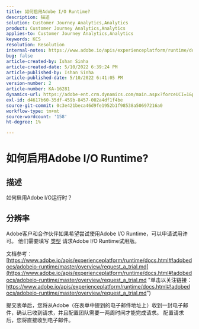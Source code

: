 ```yaml
---
title: 如何启用Adobe I/O Runtime?
description: 描述
solution: Customer Journey Analytics,Analytics
product: Customer Journey Analytics,Analytics
applies-to: Customer Journey Analytics,Analytics
keywords: KCS
resolution: Resolution
internal-notes: https://www.adobe.io/apis/experienceplatform/runtime/docs.html#!adobedocs/adobeio-runtime/master/README.md
bug: false
article-created-by: Ishan Sinha
article-created-date: 5/10/2022 6:39:24 PM
article-published-by: Ishan Sinha
article-published-date: 5/10/2022 6:41:05 PM
version-number: 2
article-number: KA-16281
dynamics-url: https://adobe-ent.crm.dynamics.com/main.aspx?forceUCI=1&pagetype=entityrecord&etn=knowledgearticle&id=1ee66c7f-90d0-ec11-a7b5-0022480a8753
exl-id: d4617b60-35df-459b-8457-002a4df1f4be
source-git-commit: 0c3e421beca46d9fe1952b1f98538a50697216a0
workflow-type: tm+mt
source-wordcount: '158'
ht-degree: 1%

---
```


# 如何启用Adobe I/O Runtime?

## 描述


如何启用Adobe I/O运行时？


## 分辨率


Adobe客户和合作伙伴如果希望尝试使用Adobe I/O Runtime，可以申请试用许可。 他们需要填写 [类型](https://adobeio.typeform.com/to/RWhT8Y) 请求Adobe I/O Runtime试用版。

文档参考：
[https://www.adobe.io/apis/experienceplatform/runtime/docs.html#!adobedocs/adobeio-runtime/master/overview/request_a_trial.md](https://www.adobe.io/apis/experienceplatform/runtime/docs.html#!adobedocs/adobeio-runtime/master/overview/request_a_trial.md "单击以关注链接：https://www.adobe.io/apis/experienceplatform/runtime/docs.html#!adobedocs/adobeio-runtime/master/overview/request_a_trial.md")

提交表单后，您将从Adobe（在表单中提到的电子邮件地址上）收到一封电子邮件，确认已收到请求，并且配置团队需要一两周时间才能完成请求。 配置请求后，您将直接收到电子邮件。
